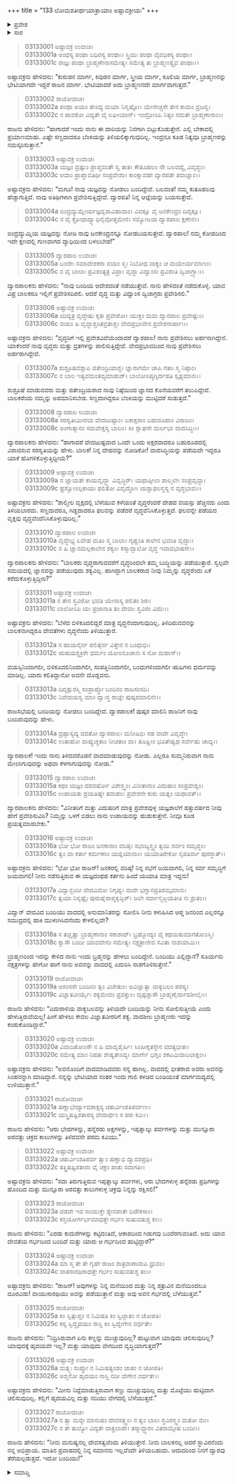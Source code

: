 +++
title = "133 ಲೋಮಶತೀರ್ಥಯಾತ್ರಾಯಾಂ ಅಷ್ಟಾವಕ್ರೀಯಃ"
+++

<details><summary>ಪ್ರವೇಶ</summary>


।।   ಓಂ ಓಂ ನಮೋ ನಾರಾಯಣಾಯ।।   ಶ್ರೀ ವೇದವ್ಯಾಸಾಯ ನಮಃ ।।

ಶ್ರೀ ಕೃಷ್ಣದ್ವೈಪಾಯನ ವೇದವ್ಯಾಸ ವಿರಚಿತ  

**ಶ್ರೀ ಮಹಾಭಾರತ**

**ಆರಣ್ಯಕ ಪರ್ವ**

**ತೀರ್ಥಯಾತ್ರಾ ಪರ್ವ**

**ಅಧ್ಯಾಯ 133**

</details>


<details><summary>ಸಾರ</summary>

ರಾಜ ಮತ್ತು ದ್ವಾರಪಾಲರೊಡನೆ ವಾದಿಸಿ ಅಷ್ಟಾವಕ್ರನು ಆಸ್ಥಾನಕ್ಕೆ ಬಂದುದು (1-27).

</details>


> 03133001 ಅಷ್ಟಾವಕ್ರ ಉವಾಚ।  
03133001a ಅಂಧಸ್ಯ ಪಂಥಾ ಬಧಿರಸ್ಯ ಪಂಥಾಃ।
	ಸ್ತ್ರಿಯಃ ಪಂಥಾ ವೈವಧಿಕಸ್ಯ ಪಂಥಾಃ।  
> 03133001c ರಾಜ್ಞಃ ಪಂಥಾ ಬ್ರಾಹ್ಮಣೇನಾಸಮೇತ್ಯ।
	ಸಮೇತ್ಯ ತು ಬ್ರಾಹ್ಮಣಸ್ಯೈವ ಪಂಥಾಃ।।  

ಅಷ್ಟಾವಕ್ರನು ಹೇಳಿದನು: “ಕುರುಡನ ಮಾರ್ಗ, ಕಿವುಡನ ಮಾರ್ಗ, ಸ್ತ್ರೀಯ ಮಾರ್ಗ, ಕೂಲಿಯ ಮಾರ್ಗ, ಬ್ರಾಹ್ಮಣನನ್ನು ಭೇಟಿಯಾಗದೇ ಇದ್ದರೆ ರಾಜನ ಮಾರ್ಗ. ಭೇಟಿಯಾದರೆ ಅದು ಬ್ರಾಹ್ಮಣನದೇ ಮಾರ್ಗವಾಗುತ್ತದೆ.”

> 03133002 ರಾಜೋವಾಚ।  
03133002a ಪಂಥಾ ಅಯಂ ತೇಽದ್ಯ ಮಯಾ ನಿಸೃಷ್ಟೋ।
	ಯೇನೇಚ್ಚಸೇ ತೇನ ಕಾಮಂ ವ್ರಜಸ್ವ।  
> 03133002c ನ ಪಾವಕೋ ವಿದ್ಯತೇ ವೈ ಲಘೀಯಾನ್।
	ಇಂದ್ರೋಽಪಿ ನಿತ್ಯಂ ನಮತೇ ಬ್ರಾಹ್ಮಣಾನಾಂ।।  

ರಾಜನು ಹೇಳಿದನು: “ಹಾಗಾದರೆ ಇಂದು ನಾನು ಈ ದಾರಿಯನ್ನು ನಿನಗಾಗಿ ಬಿಟ್ಟುಕೊಡುತ್ತೇನೆ. ಎಲ್ಲಿ ಬೇಕಾದಲ್ಲಿ ಪ್ರಯಾಣಮಾಡು. ಎಷ್ಟೇ ಸಣ್ಣದಾದರೂ ಬೆಂಕಿಯನ್ನು ತಿಳಿಯಲಿಕ್ಕಾಗುವುದಿಲ್ಲ. ಇಂದ್ರನೂ ಕೂಡ ನಿತ್ಯವೂ ಬ್ರಾಹ್ಮಣರನ್ನು ನಮಸ್ಕರಿಸುತ್ತಾನೆ.”

> 03133003 ಅಷ್ಟಾವಕ್ರ ಉವಾಚ।  
03133003a ಯಜ್ಞಂ ದ್ರಷ್ಟುಂ ಪ್ರಾಪ್ತವಂತೌ ಸ್ವ ತಾತ।
	ಕೌತೂಹಲಂ ನೌ ಬಲವದ್ವೈ ವಿವೃದ್ಧಂ।  
> 03133003c ಆವಾಂ ಪ್ರಾಪ್ತಾವತಿಥೀ ಸಂಪ್ರವೇಶಂ।
	ಕಾಂಕ್ಷಾವಹೇ ದ್ವಾರಪತೇ ತವಾಜ್ಞಾಂ।।  

ಅಷ್ಟಾವಕ್ರನು ಹೇಳಿದನು: “ಮಗೂ! ನಾವು ಯಜ್ಞವನ್ನು ನೋಡಲು ಬಂದಿದ್ದೇವೆ. ಬಲವಂತ! ನಮ್ಮ ಕುತೂಹಲವು ಹೆಚ್ಚಾಗುತ್ತಿದೆ. ನಾವು ಅತಿಥಿಗಳಾಗಿ ಪ್ರವೇಶಿಸುತ್ತಿದ್ದೇವೆ. ದ್ವಾರಪತಿ! ನಿನ್ನ ಆಜ್ಞೆಯನ್ನು ಬಯಸುತ್ತೇವೆ.

> 03133004a ಐಂದ್ರದ್ಯುಮ್ನೇರ್ಯಜ್ಞದೃಶಾವಿಹಾವಾಂ।
	ವಿವಕ್ಷೂ ವೈ ಜನಕೇಂದ್ರಂ ದಿದೃಕ್ಷೂ।  
> 03133004c ನ ವೈ ಕ್ರೋಧಾದ್ವ್ಯಾಧಿನೈವೋತ್ತಮೇನ।
	ಸಮ್ಯೋಜಯ ದ್ವಾರಪಾಲ ಕ್ಷಣೇನ।।  

ಐಂದ್ರದ್ಯುಮ್ನಿಯ ಯಜ್ಞವನ್ನು ನೋಡಿ ನಾವು ಜನಕೇಂದ್ರನನ್ನೂ ನೋಡಬಯಸುತ್ತೇವೆ. ದ್ವಾರಪಾಲ! ನಮ್ಮ ಕೋಪದಿಂದ ಇದೇ ಕ್ಷಣದಲ್ಲಿ ಗುಣವಾಗದ ವ್ಯಾಧಿಯಿಂದ ಬಳಲಬೇಡ!”

> 03133005 ದ್ವಾರಪಾಲ ಉವಾಚ।  
03133005a ಬಂದೇಃ ಸಮಾದೇಶಕರಾ ವಯಂ ಸ್ಮ।
	ನಿಬೋಧ ವಾಕ್ಯಂ ಚ ಮಯೇರ್ಯಮಾಣಂ।  
> 03133005c ನ ವೈ ಬಾಲಾಃ ಪ್ರವಿಶಂತ್ಯತ್ರ ವಿಪ್ರಾ।
	ವೃದ್ಧಾ ವಿದ್ವಾಂಸಃ ಪ್ರವಿಶಂತಿ ದ್ವಿಜಾಗ್ರ್ಯಾಃ।।  

ದ್ವಾರಪಾಲಕನು ಹೇಳಿದನು: “ನಾವು ಬಂದಿಯ ಆದೇಶದಂತೆ ನಡೆಯುತ್ತೇವೆ. ನಾನು ಹೇಳಿದಂತೆ ನಡೆದುಕೊಳ್ಳಿ. ಯಾವ ವಿಪ್ರ ಬಾಲಕರೂ ಇಲ್ಲಿಗೆ ಪ್ರವೇಶಿಸದಿರಲಿ. ಆದರೆ ವೃದ್ಧ ಮತ್ತು ವಿಧ್ವಾಂಸ ದ್ವಿಜಾಗ್ರರು ಪ್ರವೇಶಿಸಲಿ.”

> 03133006 ಅಷ್ಟಾವಕ್ರ ಉವಾಚ।  
03133006a ಯದ್ಯತ್ರ ವೃದ್ಧೇಷು ಕೃತಃ ಪ್ರವೇಶೋ।
	ಯುಕ್ತಂ ಮಮ ದ್ವಾರಪಾಲ ಪ್ರವೇಷ್ಟುಂ।  
> 03133006c ವಯಂ ಹಿ ವೃದ್ಧಾಶ್ಚರಿತವ್ರತಾಶ್ಚ।
	ವೇದಪ್ರಭಾವೇನ ಪ್ರವೇಶನಾರ್ಹಾಃ।।  

ಅಷ್ಟಾವಕ್ರನು ಹೇಳಿದನು: “ವೃದ್ಧರಿಗೆ ಇಲ್ಲಿ ಪ್ರವೇಶವಿದೆಯೆಂದಾದರೆ ದ್ವಾರಪಾಲ! ನಾನು ಪ್ರವೇಶಿಸಲು ಅರ್ಹನಾಗಿದ್ದೇನೆ. ಯಾಕೆಂದರೆ ನಾವು ವೃದ್ಧರು ಮತ್ತು ವ್ರತಗಳನ್ನು ಪಾಲಿಸುತ್ತಿದ್ದೇವೆ. ವೇದಪ್ರಭಾವದಿಂದ ನಾವು ಪ್ರವೇಶಿಸಲು ಅರ್ಹರಾಗಿದ್ದೇವೆ.

> 03133007a ಶುಶ್ರೂಷವಶ್ಚಾಪಿ ಜಿತೇಂದ್ರಿಯಾಶ್ಚ।
	ಜ್ಞಾನಾಗಮೇ ಚಾಪಿ ಗತಾಃ ಸ್ಮ ನಿಷ್ಠಾಂ।  
> 03133007c ನ ಬಾಲ ಇತ್ಯವಮಂತವ್ಯಮಾಹುರ್।
	ಬಾಲೋಽಪ್ಯಗ್ನಿರ್ದಹತಿ ಸ್ಪೃಶ್ಯಮಾನಃ।।  

ಶುಶ್ರೂಷೆ ಮಾಡುವವರು ಮತ್ತು ಜಿತೇಂದ್ರಿಯರಾದ ನಾವು ನಿಷ್ಠೆಯಿಂದ ಜ್ಞಾನದ ಕೊನೆಯವರೆಗೆ ತಲುಪಿದ್ದೇವೆ. ಬಾಲಕರೆಂದು ನಮ್ಮನ್ನು ಅಪಮಾನಿಸಬೇಡ. ಸಣ್ಣದಾಗಿದ್ದರೂ ಬೆಂಕಿಯನ್ನು ಮುಟ್ಟಿದರೆ ಸುಡುತ್ತದೆ.”

> 03133008 ದ್ವಾರಪಾಲ ಉವಾಚ।  
03133008a ಸರಸ್ವತೀಮೀರಯ ವೇದಜುಷ್ಟಾಂ।
	ಏಕಾಕ್ಷರಾಂ ಬಹುರೂಪಾಂ ವಿರಾಜಂ।  
> 03133008c ಅಂಗಾತ್ಮಾನಂ ಸಮವೇಕ್ಷಸ್ವ ಬಾಲಂ।
	ಕಿಂ ಶ್ಲಾಘಸೇ ದುರ್ಲಭಾ ವಾದಸಿದ್ಧಿಃ।।  

ದ್ವಾರಪಾಲಕನು ಹೇಳಿದನು: “ಹಾಗಾದರೆ ವೇದಜುಷ್ಟವಾದ ಒಂದೇ ಒಂದು ಅಕ್ಷರವಾದರೂ ಬಹುರೂಪದಲ್ಲಿ ವಿರಾಜಿಸುವ ಸರಸ್ವತಿಯನ್ನು ಹೇಳು. ಬಾಲಕ! ನಿನ್ನ ದೇಹವನ್ನು ನೋಡಿಕೋ! ವಾದಸಿದ್ಧಿಯನ್ನು ಪಡೆಯದೇ ಇದ್ದರೂ ಯಾಕೆ ಹೊಗಳಿಕೊಳ್ಳುತ್ತಿದ್ದೀಯೆ?”

> 03133009 ಅಷ್ಟಾವಕ್ರ ಉವಾಚ।  
03133009a ನ ಜ್ಞಾಯತೇ ಕಾಯವೃದ್ಧ್ಯಾ ವಿವೃದ್ಧಿರ್।
	ಯಥಾಷ್ಠೀಲಾ ಶಾಲ್ಮಲೇಃ ಸಂಪ್ರವೃದ್ಧಾ।  
> 03133009c ಹ್ರಸ್ವೋಽಲ್ಪಕಾಯಃ ಫಲಿತೋ ವಿವೃದ್ಧೋ।
	ಯಶ್ಚಾಫಲಸ್ತಸ್ಯ ನ ವೃದ್ಧಭಾವಃ।।  

ಅಷ್ಟಾವಕ್ರನು ಹೇಳಿದನು: “ಶಾಲ್ಮೀಲ ವೃಕ್ಷದಲ್ಲಿ ಬೆಳೆಯುವ ಕಳೆಯಂತೆ ವೃದ್ಧರೆಂದರೆ ದೇಹದ ವಯಸ್ಸು ಹೆಚ್ಚಿನದು ಎಂದು ತಿಳಿಯಬಾರದು. ಸಣ್ಣದಾದರೂ, ಗಿಡ್ಡದಾದರೂ ಫಲವನ್ನು ಪಡೆದರೆ ವೃದ್ಧವೆನಿಸಿಕೊಳ್ಳುತ್ತದೆ. ಫಲವನ್ನೇ ಪಡೆಯದ ವೃಕ್ಷವು ವೃದ್ಧವೆಂದೆನಿಸಿಕೊಳ್ಳುವುದಿಲ್ಲ.”

> 03133010 ದ್ವಾರಪಾಲ ಉವಾಚ।  
03133010a ವೃದ್ಧೇಭ್ಯ ಏವೇಹ ಮತಿಂ ಸ್ಮ ಬಾಲಾ।
	ಗೃಹ್ಣಂತಿ ಕಾಲೇನ ಭವಂತಿ ವೃದ್ಧಾಃ।  
> 03133010c ನ ಹಿ ಜ್ಞಾನಮಲ್ಪಕಾಲೇನ ಶಕ್ಯಂ।
	ಕಸ್ಮಾದ್ಬಾಲೋ ವೃದ್ಧ ಇವಾವಭಾಷಸೇ।।  

ದ್ವಾರಪಾಲಕನು ಹೇಳಿದನು: “ಬಾಲಕರು ವೃದ್ಧರಾಗುವವರೆಗೆ ವೃದ್ಧರಿಂದಲೇ ತಮ್ಮ ಬುದ್ಧಿಯನ್ನು ಪಡೆಯುತ್ತಾರೆ. ಸ್ವಲ್ಪವೇ ಸಮಯದಲ್ಲಿ ಜ್ಞಾನವನ್ನು ಪಡೆಯುವುದು ಶಕ್ಯವಿಲ್ಲ. ಹಾಗಿದ್ದಾಗ ಬಾಲಕರಾದ ನೀವು ನಿಮ್ಮನ್ನು ವೃದ್ಧರೆಂದು ಏಕೆ ಕರೆದುಕೊಳ್ಳುತ್ತಿದ್ದೀರಿ?”

> 03133011 ಅಷ್ಟಾವಕ್ರ ಉವಾಚ।  
03133011a ನ ತೇನ ಸ್ಥವಿರೋ ಭವತಿ ಯೇನಾಸ್ಯ ಪಲಿತಂ ಶಿರಃ।  
03133011c ಬಾಲೋಽಪಿ ಯಃ ಪ್ರಜಾನಾತಿ ತಂ ದೇವಾಃ ಸ್ಥವಿರಂ ವಿದುಃ।।

ಅಷ್ಟಾವಕ್ರನು ಹೇಳಿದನು: “ಬೆಳೆದ ಬಿಳಿಕೂದಲಿದ್ದರೆ ಮಾತ್ರ ವೃದ್ಧನೆಂದಾಗುವುದಿಲ್ಲ. ತಿಳಿದಿರುವವನನ್ನು ಬಾಲಕನಾಗಿದ್ದರೂ ದೇವತೆಗಳು ವೃದ್ಧನೆಂದು ತಿಳಿಯುತ್ತಾರೆ.

> 03133012a ನ ಹಾಯನೈರ್ನ ಪಲಿತೈರ್ನ ವಿತ್ತೇನ ನ ಬಂಧುಭಿಃ।  
03133012c ಋಷಯಶ್ಚಕ್ರಿರೇ ಧರ್ಮಂ ಯೋಽನೂಚಾನಃ ಸ ನೋ ಮಹಾನ್।।

ವಯಸ್ಸಿನಿಂದಾಗಲೀ, ಬಿಳಿಕೂದಲಿನಿಂದಾಗಲೀ, ಸಂಪತ್ತಿನಿಂದಾಗಲೀ, ಬಂಧುಗಳಿಂದಾಗಲೀ ಋಷಿಗಳು ಧರ್ಮವನ್ನು ಮಾಡಿಲ್ಲ. ಯಾರು ಕಲಿತಿದ್ದಾನೋ ಅವನೇ ದೊಡ್ಡವನು.

> 03133013a ದಿದೃಕ್ಷುರಸ್ಮಿ ಸಂಪ್ರಾಪ್ತೋ ಬಂದಿನಂ ರಾಜಸಂಸದಿ।  
03133013c ನಿವೇದಯಸ್ವ ಮಾಂ ದ್ವಾಃಸ್ಥ ರಾಜ್ಞೇ ಪುಷ್ಕರಮಾಲಿನೇ।।

ರಾಜಸಭೆಯಲ್ಲಿ ಬಂದಿಯನ್ನು ನೋಡಲು ಬಂದಿದ್ದೇವೆ. ದ್ವಾರಪಾಲಕ! ಪುಷ್ಕರ ಮಾಲಿನಿ ರಾಜನಿಗೆ ನಾವು ಬಂದಿರುವುದನ್ನು ಹೇಳು.

> 03133014a ದ್ರಷ್ಟಾಸ್ಯದ್ಯ ವದತೋ ದ್ವಾರಪಾಲ।
	ಮನೀಷಿಭಿಃ ಸಹ ವಾದೇ ವಿವೃದ್ಧೇ।  
> 03133014c ಉತಾಹೋ ವಾಪ್ಯುಚ್ಚತಾಂ ನೀಚತಾಂ ವಾ।
	ತೂಷ್ಣೀಂ ಭೂತೇಷ್ವಥ ಸರ್ವೇಷು ಚಾದ್ಯ।।  

ದ್ವಾರಪಾಲಕ! ಇಂದು ನಾನು ತಿಳಿದವರೊಡನೆ ವಾದಮಾಡುವುದನ್ನು ನೋಡು. ಎಲ್ಲರೂ ಸುಮ್ಮನಿರುವಾಗ ನಾನು ಮೇಲಾಗುವುದನ್ನು ಅಥವಾ ಕೆಳಗಾಗುವುದನ್ನು ನೋಡು.”

> 03133015 ದ್ವಾರಪಾಲ ಉವಾಚ।  
03133015a ಕಥಂ ಯಜ್ಞಂ ದಶವರ್ಷೋ ವಿಶೇಸ್ತ್ವಂ।
	ವಿನೀತಾನಾಂ ವಿದುಷಾಂ ಸಂಪ್ರವೇಶ್ಯಂ।  
> 03133015c ಉಪಾಯತಃ ಪ್ರಯತಿಷ್ಯೇ ತವಾಹಂ।
	ಪ್ರವೇಶನೇ ಕುರು ಯತ್ನಂ ಯಥಾವತ್।।  

ದ್ವಾರಪಾಲಕನು ಹೇಳಿದನು: “ವಿನೀತರಿಗೆ ಮತ್ತು ವಿದುಷರಿಗೆ ಮಾತ್ರ ಪ್ರವೇಶವುಳ್ಳ ಯಜ್ಞಶಾಲೆಗೆ ಹತ್ತುವರ್ಷದ ನೀವು ಹೇಗೆ ಪ್ರವೇಶಿಸುವಿರಿ? ನಿಮ್ಮನ್ನು ಒಳಗೆ ಬಿಡಲು ನಾನು ಉಪಾಯವನ್ನು ಹುಡುಕುತ್ತೇನೆ. ನೀವೂ ಕೂಡ ಪ್ರಯತ್ನಮಾಡಬೇಕು.”

> 03133016 ಅಷ್ಟಾವಕ್ರ ಉವಾಚ।   
03133016a ಭೋ ಭೋ ರಾಜಂ ಜನಕಾನಾಂ ವರಿಷ್ಠ।
	ಸಭಾಜ್ಯಸ್ತ್ವಂ ತ್ವಯಿ ಸರ್ವಂ ಸಮೃದ್ಧಂ।  
> 03133016c ತ್ವಂ ವಾ ಕರ್ತಾ ಕರ್ಮಣಾಂ ಯಜ್ಞಿಯಾನಾಂ।
	ಯಯಾತಿರೇಕೋ ನೃಪತಿರ್ವಾ ಪುರಸ್ತಾತ್।।  

ಅಷ್ಟಾವಕ್ರನು ಹೇಳಿದನು: “ಭೋ ಭೋ ರಾಜನ್! ಜನಕರಲ್ಲಿ ವರಿಷ್ಠ! ನಿನ್ನ ಸಭೆಗೆ ಜಯವಾಗಲಿ, ನಿನ್ನ ಸರ್ವ ಸಮೃದ್ಧಿಗೆ ಜಯವಾಗಲಿ! ನೀನು ನಡೆಸುತ್ತಿರುವ ಈ ಯಜ್ಞದಂಥಹ ಕರ್ತನು ಹಿಂದೆ ಯಯಾತಿ ಮಾತ್ರ ಇದ್ದನು!

> 03133017a ವಿದ್ವಾನ್ಬಂದೀ ವೇದವಿದೋ ನಿಗೃಹ್ಯ।
	ವಾದೇ ಭಗ್ನಾನಪ್ರತಿಶಮ್ಕಮಾನಃ।  
> 03133017c ತ್ವಯಾ ನಿಸೃಷ್ಟೈಃ ಪುರುಷೈರಾಪ್ತಕೃದ್ಭಿರ್।
	ಜಲೇ ಸರ್ವಾನ್ಮಜ್ಜಯತೀತಿ ನಃ ಶ್ರುತಂ।।  

ವಿದ್ವಾನ್ ವೇದವಿದ ಬಂದಿಯು ವಾದದಲ್ಲಿ ಅನುಮಾನಿತರನ್ನು ಸೋಲಿಸಿ ನೀನು ಕಳುಹಿಸಿದ ಆಪ್ತ ಜನರಿಂದ ಎಲ್ಲರನ್ನೂ ಸಮುದ್ರದಲ್ಲಿ ಹಾಕಿ ಮುಳುಗಿಸಿದನೆಂದು ಕೇಳಲಿಲ್ಲವೇ?

> 03133018a ಸ ತಚ್ಛೃತ್ವಾ ಬ್ರಾಹ್ಮಣಾನಾಂ ಸಕಾಶಾದ್।
	ಬ್ರಹ್ಮೋದ್ಯಂ ವೈ ಕಥಯಿತುಮಾಗತೋಽಸ್ಮಿ।  
> 03133018c ಕ್ವಾಸೌ ಬಂದೀ ಯಾವದೇನಂ ಸಮೇತ್ಯ।
	ನಕ್ಷತ್ರಾಣೀವ ಸವಿತಾ ನಾಶಯಾಮಿ।।  

ಬ್ರಾಹ್ಮಣರಿಂದ ಇದನ್ನು ಕೇಳಿದ ನಾನು ಇಂದು ಬ್ರಹ್ಮನನ್ನು ಹೇಳಲು ಬಂದಿದ್ದೇನೆ. ಬಂದಿಯು ಎಲ್ಲಿದ್ದಾನೆ? ಸೂರ್ಯನು ನಕ್ಷತ್ರಗಳನ್ನು ಹೇಗೋ ಹಾಗೆ ನಾನು ಅವನನ್ನು ವಾದದಲ್ಲಿ ಎದುರಿಸಿ ನಾಶಗೊಳಿಸುತ್ತೇನೆ.”

> 03133019 ರಾಜೋವಾಚ।  
03133019a ಆಶಂಸಸೇ ಬಂದಿನಂ ತ್ವಂ ವಿಜೇತುಂ।
	ಅವಿಜ್ಞಾತ್ವಾ ವಾಕ್ಯಬಲಂ ಪರಸ್ಯ।  
> 03133019c ವಿಜ್ಞಾತವೀರ್ಯೈಃ ಶಕ್ಯಮೇವಂ ಪ್ರವಕ್ತುಂ।
	ದೃಷ್ಟಶ್ಚಾಸೌ ಬ್ರಾಹ್ಮಣೈರ್ವಾದಶೀಲೈಃ।।  

ರಾಜನು ಹೇಳಿದನು: “ಎದುರಾಳಿಯ ವಾಕ್ಯಬಲವನ್ನು ತಿಳಿಯದೇ ಬಂದಿಯನ್ನು ನೀನು ಸೋಲಿಸುತ್ತೀಯೆ ಎಂದು ಹೇಳುತ್ತಿರುವೆಯಲ್ಲ! ಹೀಗೆ ಹೇಳಲು ಕೇವಲ ವಿಜ್ಞಾತವೀರರಿಗೆ ಶಕ್ಯ. ವಾದಶೀಲ ಬ್ರಾಹ್ಮಣರು ಇದನ್ನು ಕಂಡುಕೊಂಡಿದ್ದಾರೆ.”

> 03133020 ಅಷ್ಟಾವಕ್ರ ಉವಾಚ।  
03133020a ವಿವಾದಿತೋಽಸೌ ನ ಹಿ ಮಾದೃಶೈರ್ಹಿ।
	ಸಿಂಹೀಕೃತಸ್ತೇನ ವದತ್ಯಭೀತಃ।  
> 03133020c ಸಮೇತ್ಯ ಮಾಂ ನಿಹತಃ ಶೇಷ್ಯತೇಽದ್ಯ।
	ಮಾರ್ಗೇ ಭಗ್ನಂ ಶಕಟಮಿವಾಬಲಾಕ್ಷಂ।।  

ಅಷ್ಟಾವಕ್ರನು ಹೇಳಿದನು: “ಅವನೊಂದಿಗೆ ವಾದಮಾಡಿದವರು ನನ್ನ ಹಾಗಿಲ್ಲ. ವಾದದಲ್ಲಿ ಭೀತರಾದ ಅವರು ಅವನನ್ನು ಸಿಂಹನನ್ನಾಗಿ ಮಾಡಿದ್ದಾರೆ. ನನ್ನನ್ನು ಭೇಟಿಯಾದ ನಂತರ ಇಂದು ಗಾಲಿ ಕಳಚಿದ ಬಂಡಿಯಂತೆ ಮಾರ್ಗಮದ್ಯದಲ್ಲಿ ಉಳಿಯುತ್ತಾನೆ.”

> 03133021 ರಾಜೋವಾಚ।  
03133021a ಷಣ್ಣಾಭೇರ್ದ್ವಾದಶಾಕ್ಷಸ್ಯ ಚತುರ್ವಿಂಶತಿಪರ್ವಣಃ।  
03133021c ಯಸ್ತ್ರಿಷಷ್ಟಿಶತಾರಸ್ಯ ವೇದಾರ್ಥಂ ಸ ಪರಃ ಕವಿಃ।।

ರಾಜನು ಹೇಳಿದನು: “ಆರು ಭೇದಗಳನ್ನು, ಹನ್ನೆರಡು ಅಕ್ಷಗಳನ್ನು, ಇಪ್ಪತ್ನಾಲ್ಕು ಪರ್ವಗಳನ್ನು ಮತ್ತು ಮುನ್ನೂರಾ ಅರವತ್ತು ಚಕ್ರದ ಕಾಲುಗಳನ್ನು ತಿಳಿದವನೇ ಪರಮ ಕವಿಯು.”

> 03133022 ಅಷ್ಟಾವಕ್ರ ಉವಾಚ।  
03133022a ಚತುರ್ವಿಂಶತಿಪರ್ವ ತ್ವಾಂ ಷಣ್ಣಾಭಿ ದ್ವಾದಶಪ್ರಧಿ।  
03133022c ತತ್ತ್ರಿಷಷ್ಟಿಶತಾರಂ ವೈ ಚಕ್ರಂ ಪಾತು ಸದಾಗತಿ।।

ಅಷ್ಟಾವಕ್ರನು ಹೇಳಿದನು: “ಸದಾ ತಿರುಗುತ್ತಿರುವ ಇಪ್ಪತ್ನಾಲ್ಕು ಪರ್ವಗಳು, ಆರು ಭೇದಗಳುಳ್ಳ ಹನ್ನೆರಡು ಪ್ರಧಿಗಳನ್ನು ಹೊಂದಿದ ಮತ್ತು ಮುನ್ನೂರಾ ಅರವತ್ತು ಕಾಲುಗಳುಳ್ಳ ಚಕ್ರವು ನಿನ್ನನ್ನು ರಕ್ಷಿಸಲಿ!”

> 03133023 ರಾಜೋವಾಚ।  
03133023a ವಡವೇ ಇವ ಸಂಯುಕ್ತೇ ಶ್ಯೇನಪಾತೇ ದಿವೌಕಸಾಂ।  
03133023c ಕಸ್ತಯೋರ್ಗರ್ಭಮಾಧತ್ತೇ ಗರ್ಭಂ ಸುಷುವತುಶ್ಚ ಕಂ।।

ರಾಜನು ಹೇಳಿದನು: “ಎರಡು ಕುದುರೆಗಳನ್ನು ಕಟ್ಟಿದಂತಿದೆ, ಆಕಾಶದಿಂದ ಗಿಡುಗವು ಬಂದೆರಗುವಂತಿದೆ. ಅದು ಯಾವ ದೇವತೆಯ ಗರ್ಭದಿಂದ ಬಂದಿದೆ ಮತ್ತು ಯಾರು ಆ ಗರ್ಭದಿಂದ ಹುಟ್ಟಿದ್ದಾರೆ?”

> 03133024 ಅಷ್ಟಾವಕ್ರ ಉವಾಚ।  
03133024a ಮಾ ಸ್ಮ ತೇ ತೇ ಗೃಹೇ ರಾಜಂ ಶಾತ್ರವಾಣಾಮಪಿ ಧ್ರುವಂ।  
03133024c ವಾತಸಾರಥಿರಾಧತ್ತೇ ಗರ್ಭಂ ಸುಷುವತುಶ್ಚ ತಂ।।

ಅಷ್ಟಾವಕ್ರನು ಹೇಳಿದನು: “ರಾಜನ್! ಅವುಗಳನ್ನು ನಿನ್ನ ಮನೆಯಿಂದ ಮತ್ತು ನಿನ್ನ ಶತ್ರುವಿನ ಮನೆಯಿಂದಲೂ ದೂರವಿಡು! ವಾಯುಸಾರಥಿಯು ಅವನ್ನು ಪಡೆಯುತ್ತಾನೆ ಮತ್ತು ಅವು ಅವನ ಗರ್ಭದಲ್ಲಿ ಬೆಳೆಯುತ್ತವೆ.”

> 03133025 ರಾಜೋವಾಚ।  
03133025a ಕಿಂ ಸ್ವಿತ್ಸುಪ್ತಂ ನ ನಿಮಿಷತಿ ಕಿಂ ಸ್ವಿಜ್ಜಾತಂ ನ ಚೋಪತಿ।  
03133025c ಕಸ್ಯ ಸ್ವಿದ್ಧೃದಯಂ ನಾಸ್ತಿ ಕಿಂ ಸ್ವಿದ್ವೇಗೇನ ವರ್ಧತೇ।

ರಾಜನು ಹೇಳಿದನು: “ನಿದ್ರಿಸಿರುವಾಗ ಏನು ಕಣ್ಣನ್ನು ಮುಚ್ಚುವುದಿಲ್ಲ? ಹುಟ್ಟುವಾಗ ಯಾವುದು ಚಲಿಸುವುದಿಲ್ಲ? ಯಾವುದಕ್ಕೆ ಹೃದಯವೇ ಇಲ್ಲ? ಮತ್ತು ಯಾವುದು ವೇಗದಿಂದ ವೃದ್ಧಿಯಾಗುತ್ತದೆ?”

> 03133026 ಅಷ್ಟಾವಕ್ರ ಉವಾಚ।  
03133026a ಮತ್ಸ್ಯಃ ಸುಪ್ತೋ ನ ನಿಮಿಷತ್ಯಂಡಂ ಜಾತಂ ನ ಚೋಪತಿ।   
03133026c ಅಶ್ಮನೋ ಹೃದಯಂ ನಾಸ್ತಿ ನದೀ ವೇಗೇನ ವರ್ಧತೇ।।

ಅಷ್ಟಾವಕ್ರನು ಹೇಳಿದನು: “ಮೀನು ನಿದ್ದೆಮಾಡುತ್ತಿರುವಾಗ ಕಣ್ಣು ಮುಚ್ಚುವುದಿಲ್ಲ ಮತ್ತು ಮೊಟ್ಟೆಯು ಹುಟ್ಟಿದಾಗ ಚಲಿಸುವುದಿಲ್ಲ. ಕಲ್ಲಿಗೆ ಹೃದಯವಿಲ್ಲ ಮತ್ತು ನದಿಯು ವೇಗದಲ್ಲಿ ಬೆಳೆಯುತ್ತದೆ.”

> 03133027 ರಾಜೋವಾಚ।  
03133027a ನ ತ್ವಾ ಮನ್ಯೇ ಮಾನುಷಂ ದೇವಸತ್ತ್ವಂ।
	ನ ತ್ವಂ ಬಾಲಃ ಸ್ಥವಿರಸ್ತ್ವಂ ಮತೋ ಮೇ।  
> 03133027c ನ ತೇ ತುಲ್ಯೋ ವಿದ್ಯತೇ ವಾಕ್ಪ್ರಲಾಪೇ।
	ತಸ್ಮಾದ್ದ್ವಾರಂ ವಿತರಾಮ್ಯೇಷ ಬಂದೀ।।  

ರಾಜನು ಹೇಳಿದನು: “ನೀನು ಮನುಷ್ಯನಲ್ಲ ದೇವಸತ್ವವೆಂದು ತಿಳಿಯುತ್ತೇನೆ. ನೀನು ಬಾಲಕನಲ್ಲ ಆದರೆ ಸ್ಥಾವಿರನೆಂದು ನನ್ನ ಅಭಿಪ್ರಾಯ. ಮಾತಿನ ಪ್ರವಾಹದಲ್ಲಿ ನಿನ್ನ ಸಮಾನನು ಇಲ್ಲವೆಂದೇ ತಿಳಿಯಬಹುದು. ಆದುದರಿಂದ ನಿನಗೆ ದ್ವಾರವು ತೆರೆಯಲ್ಪಡುತ್ತದೆ. ಇದೋ ಬಂದಿಯು!”

<details><summary>ಸಮಾಪ್ತಿ</summary>

ಇತಿ ಶ್ರೀ ಮಹಾಭಾರತೇ ಆರಣ್ಯಕಪರ್ವಣಿ ತೀರ್ಥಯಾತ್ರಾಪರ್ವಣಿ ಲೋಮಶತೀರ್ಥಯಾತ್ರಾಯಾಂ ಅಷ್ಟಾವಕ್ರೀಯೇ ತ್ರಯಂಸ್ತ್ರಿಶದಧಿಕಶತತಮೋಽಧ್ಯಾಯಃ।  
ಇದು ಮಹಾಭಾರತದ ಆರಣ್ಯಕಪರ್ವದಲ್ಲಿ ತೀರ್ಥಯಾತ್ರಾಪರ್ವದಲ್ಲಿ ಲೋಮಶತೀರ್ಥಯಾತ್ರೆಯಲ್ಲಿ ಅಷ್ಟಾವಕ್ರದಲ್ಲಿ ನೂರಾಮೂವತ್ಮೂರನೆಯ ಅಧ್ಯಾಯವು.


</details>
